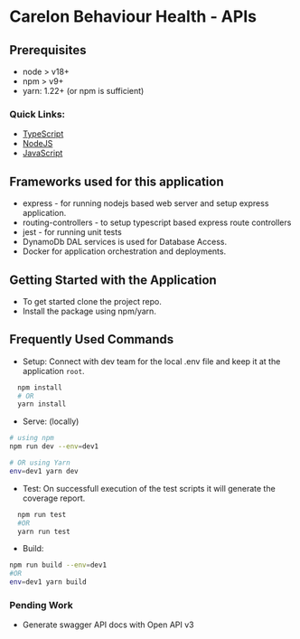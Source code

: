 # Carelon Behaviour Health - APIs

## Prerequisites

- node > v18+
- npm > v9+
- yarn: 1.22+ (or npm is sufficient)

### Quick Links:

- [TypeScript](https://confluence.elevancehealth.com/display/AKCP/TypeScript+Coding+Standards)
- [NodeJS](https://confluence.elevancehealth.com/display/NKCP/NodeJS-Express+REST+API+coding+standards)
- [JavaScript](https://confluence.elevancehealth.com/display/AKCP/Javascript+standards)

## Frameworks used for this application

- express - for running nodejs based web server and setup express application.
- routing-controllers - to setup typescript based express route controllers
- jest - for running unit tests
- DynamoDb DAL services is used for Database Access.
- Docker for application orchestration and deployments.

## Getting Started with the Application

- To get started clone the project repo.
- Install the package using npm/yarn.

## Frequently Used Commands

- Setup: Connect with dev team for the local .env file and keep it at the application `root`.

```bash
  npm install
  # OR
  yarn install
```

- Serve: (locally)

```bash
# using npm
npm run dev --env=dev1

# OR using Yarn
env=dev1 yarn dev
```

- Test: On successfull execution of the test scripts it will generate the coverage report.

```bash
  npm run test
  #OR
  yarn run test
```

- Build:

```bash
npm run build --env=dev1
#OR
env=dev1 yarn build
```

### Pending Work

- Generate swagger API docs with Open API v3
